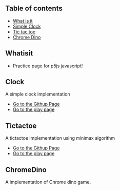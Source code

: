 ## Table of contents
* [What is it](#Whatisit)
* [Simple Clock](#Clock)
* [Tic tac toe](#Tictactoe)
* [Chrome Dino](#ChromeDino)


## Whatisit
* Practice page for p5js javascript!


## Clock
A simple clock implementation

* [Go to the Githup Page](https://github.com/kbckbc/p5-clock)
* [Go to the play page](https://editor.p5js.org/bychan/full/FL7Cn26Sh)


## Tictactoe
A tictactoe implementation using minimax algorithm

* [Go to the Githup Page](https://github.com/kbckbc/p5-tictactoe)
* [Go to the play page](https://editor.p5js.org/bychan/full/WyP2_ZfEm)


## ChromeDino
A implementation of Chrome dino game.
  
